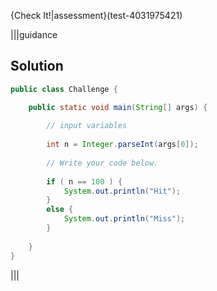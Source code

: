 {Check It!|assessment}(test-4031975421)

|||guidance
## Solution
```java
public class Challenge {

    public static void main(String[] args) {
      
        // input variables
      
        int n = Integer.parseInt(args[0]);
      
        // Write your code below.
      
        if ( n == 100 ) {
            System.out.println("Hit");
        }
        else {
            System.out.println("Miss");
        }
      
    }
}
```
|||